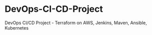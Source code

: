 # DevOps-CI-CD-Project
 DevOps CI/CD Project - Terraform on AWS, Jenkins, Maven, Ansible, Kubernetes
